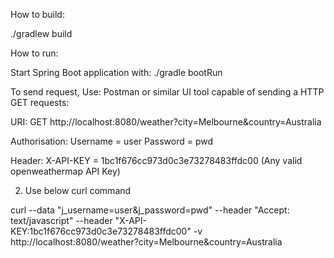 How to build:

 ./gradlew build


How to run:

Start Spring Boot application with: ./gradle bootRun

To send request, Use: 
Postman or similar UI tool capable of sending a HTTP GET requests:

URI: GET http://localhost:8080/weather?city=Melbourne&country=Australia

Authorisation: 
Username = user
Password = pwd

Header:
X-API-KEY = 1bc1f676cc973d0c3e73278483ffdc00  (Any valid openweathermap API Key)
	

2. Use below curl command

curl --data "j_username=user&j_password=pwd"  --header "Accept: text/javascript" --header "X-API-KEY:1bc1f676cc973d0c3e73278483ffdc00" -v http://localhost:8080/weather?city=Melbourne&country=Australia

